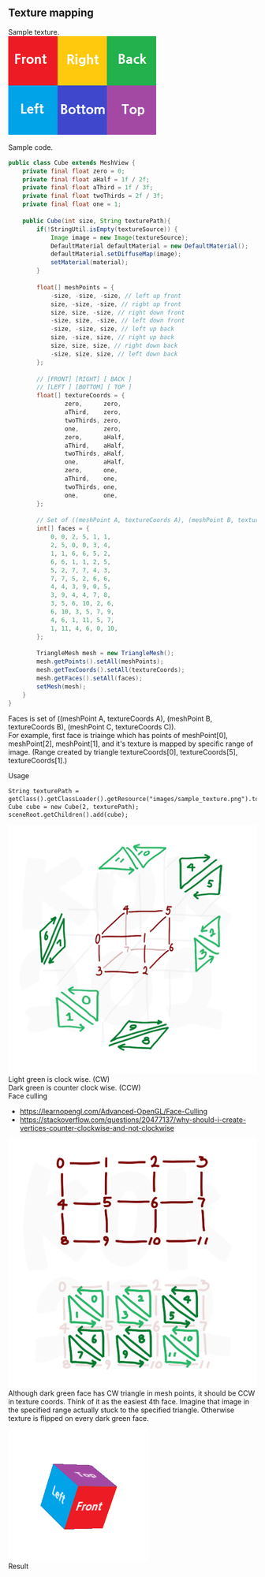 ## Texture mapping

Sample texture.  
![sample-texture](../resources/sample-texture.png)

Sample code.
```java
public class Cube extends MeshView {
    private final float zero = 0;
    private final float aHalf = 1f / 2f;
    private final float aThird = 1f / 3f;
    private final float twoThirds = 2f / 3f;
    private final float one = 1;
    
    public Cube(int size, String texturePath){
        if(!StringUtil.isEmpty(textureSource)) {
            Image image = new Image(textureSource);
            DefaultMaterial defaultMaterial = new DefaultMaterial();
            defaultMaterial.setDiffuseMap(image);
            setMaterial(material);
        }

        float[] meshPoints = {
            -size, -size, -size, // left up front
            size, -size, -size, // right up front
            size, size, -size, // right down front
            -size, size, -size, // left down front
            -size, -size, size, // left up back
            size, -size, size, // right up back
            size, size, size, // right down back
            -size, size, size, // left down back
        };

        // [FRONT] [RIGHT] [ BACK ]
        // [LEFT ] [BOTTOM] [ TOP ]
        float[] textureCoords = {
                zero,      zero,
                aThird,    zero,
                twoThirds, zero,
                one,       zero,
                zero,      aHalf,
                aThird,    aHalf,
                twoThirds, aHalf,
                one,       aHalf,
                zero,      one,
                aThird,    one,
                twoThirds, one,
                one,       one,
        };

        // Set of ((meshPoint A, textureCoords A), (meshPoint B, textureCoords B), (meshPoint C, textureCoords C))
        int[] faces = {
            0, 0, 2, 5, 1, 1,
            2, 5, 0, 0, 3, 4,
            1, 1, 6, 6, 5, 2,
            6, 6, 1, 1, 2, 5,
            5, 2, 7, 7, 4, 3,
            7, 7, 5, 2, 6, 6,
            4, 4, 3, 9, 0, 5,
            3, 9, 4, 4, 7, 8,
            3, 5, 6, 10, 2, 6,
            6, 10, 3, 5, 7, 9,
            4, 6, 1, 11, 5, 7,
            1, 11, 4, 6, 0, 10,
        };

        TriangleMesh mesh = new TriangleMesh();
        mesh.getPoints().setAll(meshPoints);
        mesh.getTexCoords().setAll(textureCoords);
        mesh.getFaces().setAll(faces);
        setMesh(mesh);
    }
}
```

Faces is set of ((meshPoint A, textureCoords A), (meshPoint B, textureCoords B), (meshPoint C, textureCoords C)).  
For example, first face is triainge which has points of meshPoint[0], meshPoint[2], meshPoint[1], and it's texture is mapped by specific range of image. (Range created by triangle textureCoords[0], textureCoords[5], textureCoords[1].)

Usage
```
String texturePath = getClass().getClassLoader().getResource("images/sample_texture.png").toString();
Cube cube = new Cube(2, texturePath);
sceneRoot.getChildren().add(cube);
```

![mapping-00](../resources/mapping-00.png)  
Light green is clock wise. (CW)  
Dark green is counter clock wise. (CCW)  
Face culling
- https://learnopengl.com/Advanced-OpenGL/Face-Culling  
- https://stackoverflow.com/questions/20477137/why-should-i-create-vertices-counter-clockwise-and-not-clockwise  

![mapping-01](../resources/mapping-01.png)  
Although dark green face has CW triangle in mesh points, it should be CCW in texture coords.
Think of it as the easiest 4th face. Imagine that image in the specified range actually stuck to the specified triangle.
Otherwise texture is flipped on every dark green face.

![mapping-result](../resources/mapping-result.png)  
Result
